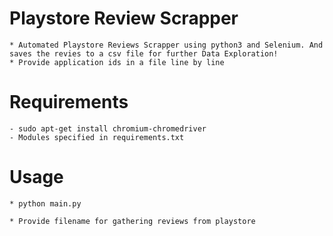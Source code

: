 # Playstore Review Scrapper

    * Automated Playstore Reviews Scrapper using python3 and Selenium. And saves the revies to a csv file for further Data Exploration!
    * Provide application ids in a file line by line



# Requirements
    
    - sudo apt-get install chromium-chromedriver
    - Modules specified in requirements.txt

    

# Usage

    * python main.py

    * Provide filename for gathering reviews from playstore
   
